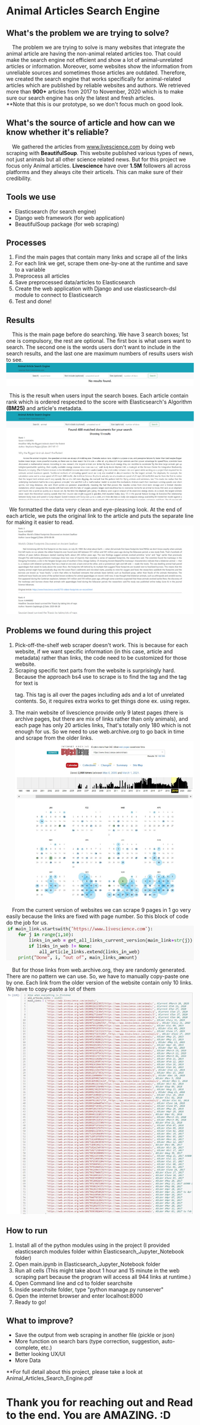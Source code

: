 # Animal Articles Search Engine
## What's the problem we are trying to solve?
&nbsp;&nbsp;&nbsp;&nbsp;The problem we are trying to solve is many websites that integrate the animal article
are having the non-animal related articles too. That could make the search engine not
efficient and show a lot of animal-unrelated articles or information. Moreover, some websites
show the information from unreliable sources and sometimes those articles are outdated.
Therefore, we created the search engine that works specifically for animal-related articles
which are published by reliable websites and authors. We retrieved more than <b>900+</b> articles
from 2017 to November, 2020 which is to make sure our search engine has only the latest and
fresh articles.  
**Note that this is our prototype, so we don't focus much on good look.

## What's the source of article and how can we know whether it's reliable?
&nbsp;&nbsp;&nbsp;&nbsp;We gathered the articles from www.livescience.com by doing web scraping with <b>BeautifulSoup</b>. This website published various types of news, not just animals but all other science related news. But for this project we focus only Animal articles. <b>Livescience</b> have over <b>1.5M</b> followers all across platforms and they always cite their articels. This can make sure of their credibility.

## Tools we use
* Elasticsearch (for search engine)
* Django web framework (for web application)
* BeautifulSoup package (for web scraping)

## Processes
1. Find the main pages that contain many links and scrape all of the links
2. For each link we get, scrape them one-by-one at the runtime and save to a variable
3. Preprocess all articles
4. Save preprocessed data/articles to Elasticsearch
5. Create the web application with Django and use elasticsearch-dsl module to connect to Elasticsearch
6. Test and done!

## Results
&nbsp;&nbsp;&nbsp;&nbsp;This is the main page before do searching. We have 3 search boxes; 1st one is compulsory, the rest are optional. The first box is what users want to search. The second one is the words users don't want to include in the search results, and the last one are maximum numbers of results users wish to see.
![Main page](./images/Elastic1.jpg)
  
&nbsp;&nbsp;This is the result when users input the search boxes. Each article contain rank which is ordered respected to the score with Elasticsearch's Algorithm <b>(BM25)</b> and article's metadata.
![Search results](./images/Elastic2.jpg)  
  
&nbsp;&nbsp;We formatted the data very clean and eye-pleasing look. At the end of each article, we puts the original link to the article and puts the separate line for making it easier to read.
![Articles Format](./images/Elastic3.jpg)  

## Problems we found during this project
1. Pick-off-the-shelf web scraper doesn't work. This is because for each website, if we want specific information (in this case, article and metadata) rather than links, the code need to be customized for those website.
2. Scraping specific text parts from the website is surprisingly hard. Because the approach bs4 use to scrape is to find the tag and the tag for text is <p> tag. This tag is all over the pages including ads and a lot of unrelated contents. So, it requires extra works to get things done ex. using regex.
3. The main website of livescience provide only 9 latest pages (there is archive pages, but there are mix of links rather than only animals), and each page has only 20 articles links, That's totally only 180 which is not enough for us. So we need to use web.archive.org to go back in time and scrape from the older links.
![Web Archive](./images/WebArchive.jpg)
  
&nbsp;&nbsp;&nbsp;&nbsp;From the current version of websites we can scrape 9 pages in 1 go very easily because the links are fixed with page number. So this block of code do the job for us.  
![9 pages in 1 go](./images/9-pages-in-1-go.jpg)
  
&nbsp;&nbsp;&nbsp;&nbsp;But for those links from web.archive.org, they are randomly generated. There are no pattern we can use. So, we have to manually copy-paste one by one. Each link from the older version of the website contain only 10 links. We have to copy-paste a lot of them
![Web archive links](./images/ManualLinks.jpg)
  

## How to run  
1. Install all of the python modules using in the project (I provided elasticsearch modules folder within Elasticsearch_Jupyter_Notebook folder)
2. Open main.ipynb in Elasticsearch_Jupyter_Notebook folder
3. Run all cells (This might take about 1 hour and 15 minute in the web scraping part because the program will access all 944 links at runtime.)
4. Open Command line and cd to folder searchsite
5. Inside searchsite folder, type "python manage.py runserver"
6. Open the internet browser and enter localhost:8000 
7. Ready to go!

## What to improve?
- Save the output from web scraping in another file (pickle or json)
- More function on search bars (type correction, suggestion, auto-complete, etc.)
- Better looking UX/UI
- More Data
  
**For full detail about this project, please take a look at Animal_Articles_Search_Engine.pdf
  
# Thank you for reaching out and Read to the end. You are AMAZING. :D

